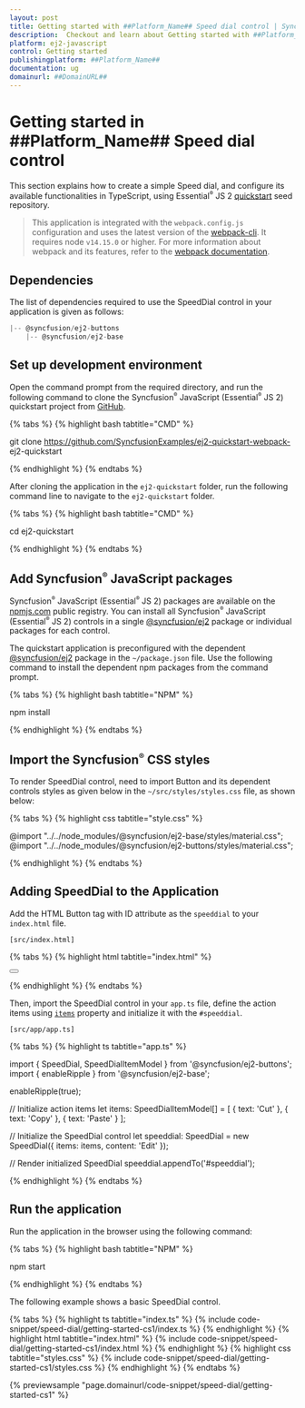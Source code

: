 ```yaml
---
layout: post
title: Getting started with ##Platform_Name## Speed dial control | Syncfusion
description:  Checkout and learn about Getting started with ##Platform_Name## Speed dial control of Syncfusion Essential JS 2 and more details.
platform: ej2-javascript
control: Getting started 
publishingplatform: ##Platform_Name##
documentation: ug
domainurl: ##DomainURL##
---
```


# Getting started in ##Platform_Name## Speed dial control

This section explains how to create a simple Speed dial, and configure its available functionalities in TypeScript, using Essential<sup style="font-size:70%">&reg;</sup> JS 2 [quickstart](https://github.com/SyncfusionExamples/ej2-quickstart-webpack-) seed repository.

> This application is integrated with the `webpack.config.js` configuration and uses the latest version of the [webpack-cli](https://webpack.js.org/api/cli/#commands). It requires node `v14.15.0` or higher. For more information about webpack and its features, refer to the [webpack documentation](https://webpack.js.org/guides/getting-started/).

## Dependencies

The list of dependencies required to use the SpeedDial control in your application is given as follows:

```js
|-- @syncfusion/ej2-buttons
    |-- @syncfusion/ej2-base
```

## Set up development environment

Open the command prompt from the required directory, and run the following command to clone the Syncfusion<sup style="font-size:70%">&reg;</sup> JavaScript (Essential<sup style="font-size:70%">&reg;</sup> JS 2) quickstart project from [GitHub](https://github.com/SyncfusionExamples/ej2-quickstart-webpack-).

{% tabs %}
{% highlight bash tabtitle="CMD" %}

git clone https://github.com/SyncfusionExamples/ej2-quickstart-webpack- ej2-quickstart

{% endhighlight %}
{% endtabs %}

After cloning the application in the `ej2-quickstart` folder, run the following command line to navigate to the `ej2-quickstart` folder.

{% tabs %}
{% highlight bash tabtitle="CMD" %}

cd ej2-quickstart

{% endhighlight %}
{% endtabs %}

## Add Syncfusion<sup style="font-size:70%">&reg;</sup> JavaScript packages

Syncfusion<sup style="font-size:70%">&reg;</sup> JavaScript (Essential<sup style="font-size:70%">&reg;</sup> JS 2) packages are available on the [npmjs.com](https://www.npmjs.com/~syncfusionorg) public registry. You can install all Syncfusion<sup style="font-size:70%">&reg;</sup> JavaScript (Essential<sup style="font-size:70%">&reg;</sup> JS 2) controls in a single [@syncfusion/ej2](https://www.npmjs.com/package/@syncfusion/ej2) package or individual packages for each control.

The quickstart application is preconfigured with the dependent [@syncfusion/ej2](https://www.npmjs.com/package/@syncfusion/ej2) package in the `~/package.json` file. Use the following command to install the dependent npm packages from the command prompt.

{% tabs %}
{% highlight bash tabtitle="NPM" %}

npm install

{% endhighlight %}
{% endtabs %}

## Import the Syncfusion<sup style="font-size:70%">&reg;</sup> CSS styles

To render SpeedDial control, need to import Button and its dependent controls styles as given below in the `~/src/styles/styles.css` file, as shown below: 

{% tabs %}
{% highlight css tabtitle="style.css" %}

@import "../../node_modules/@syncfusion/ej2-base/styles/material.css";
@import "../../node_modules/@syncfusion/ej2-buttons/styles/material.css";

{% endhighlight %}
{% endtabs %}

## Adding SpeedDial to the Application

Add the HTML Button tag with ID attribute as the `speeddial` to your `index.html` file.

`[src/index.html]`

{% tabs %}
{% highlight html tabtitle="index.html" %}

<!DOCTYPE html>
<html lang="en">

<head>
    <title>Essential JS 2</title>
    <meta charset="utf-8" />
    <meta name="viewport" content="width=device-width, initial-scale=1.0, user-scalable=no" />
    <meta name="description" content="Essential JS 2" />
    <meta name="author" content="Syncfusion" />
    <link rel="shortcut icon" href="resources/favicon.ico" />
    <link href="https://maxcdn.bootstrapcdn.com/bootstrap/3.3.7/css/bootstrap.min.css" rel="stylesheet" />
</head>

<body>
    <div>
        <!--Element to render the SpeedDial control-->
        <button id="speeddial"></button>
    </div>

</body>

</html>

{% endhighlight %}
{% endtabs %}

Then, import the SpeedDial control in your `app.ts` file, define the action items using [`items`](../api/speed-dial/#items) property and initialize it with the `#speeddial`.

`[src/app/app.ts]`

{% tabs %}
{% highlight ts tabtitle="app.ts" %}

import { SpeedDial, SpeedDialItemModel } from '@syncfusion/ej2-buttons';
import { enableRipple } from '@syncfusion/ej2-base';

enableRipple(true);

// Initialize action items
let items: SpeedDialItemModel[] = [
    { text: 'Cut' },
    { text: 'Copy' },
    { text: 'Paste' }
];

// Initialize the SpeedDial control
let speeddial: SpeedDial = new SpeedDial({ items: items, content: 'Edit' });

// Render initialized SpeedDial
speeddial.appendTo('#speeddial');

{% endhighlight %}
{% endtabs %}

## Run the application

Run the application in the browser using the following command:

{% tabs %}
{% highlight bash tabtitle="NPM" %}

npm start

{% endhighlight %}
{% endtabs %}

The following example shows a basic SpeedDial control.

{% tabs %}
{% highlight ts tabtitle="index.ts" %}
{% include code-snippet/speed-dial/getting-started-cs1/index.ts %}
{% endhighlight %}
{% highlight html tabtitle="index.html" %}
{% include code-snippet/speed-dial/getting-started-cs1/index.html %}
{% endhighlight %}
{% highlight css tabtitle="styles.css" %}
{% include code-snippet/speed-dial/getting-started-cs1/styles.css %}
{% endhighlight %}
{% endtabs %}
          
{% previewsample "page.domainurl/code-snippet/speed-dial/getting-started-cs1" %}
